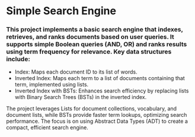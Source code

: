 # Simple Search Engine
### This project implements a basic search engine that indexes, retrieves, and ranks documents based on user queries. It supports simple Boolean queries (AND, OR) and ranks results using term frequency for relevance. Key data structures include:

 - Index: Maps each document ID to its list of words.
- Inverted Index: Maps each term to a list of documents containing that term, implemented using lists.
- Inverted Index with BSTs: Enhances search efficiency by replacing lists with Binary Search Trees (BSTs) in the inverted index.


The project leverages Lists for document collections, vocabulary, and document lists, while BSTs provide faster term lookups, optimizing search performance. The focus is on using Abstract Data Types (ADT) to create a compact, efficient search engine.

